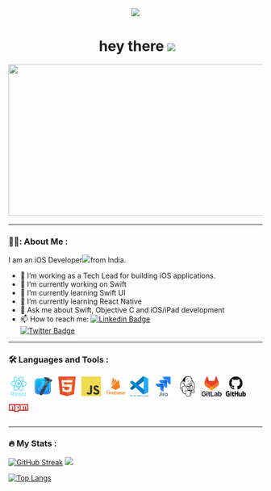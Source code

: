 
<div id="header" align="center">
  <img src="https://media.giphy.com/media/M9gbBd9nbDrOTu1Mqx/giphy.gif" width="100"/>
</div>

<h1 align="center">
  <img src="https://komarev.com/ghpvc/?username=gurjnderSingh&style=flat-square&color=blue" alt=""/>
  hey there
  <img src="https://media.giphy.com/media/hvRJCLFzcasrR4ia7z/giphy.gif" width="30px"/>
</h1>
<div align="center">
  <img src="https://media.giphy.com/media/bAQH7WXKqtIBrPs7sR/giphy.gif" width="600" height="300"/>
</div>

---

### 👨‍💻: About Me :
 I am an iOS Developer<img src="https://media.giphy.com/media/QUHICAeUirKEQICn4Q/giphy.gif" height="30">from India.

- :telescope: I’m working as a Tech Lead for building iOS applications.
- 🔭 I’m currently working on Swift
- 🌱 I’m currently learning Swift UI
- 🌱 I’m currently learning React Native
- 💬 Ask me about Swift, Objective C and iOS/iPad development
- :mailbox: How to reach me: [![Linkedin Badge](https://img.shields.io/badge/-GurjinderSingh-blue?style=flat&logo=Linkedin&logoColor=white)](https://www.linkedin.com/in/gurjinder-singh-094424251) <div id="badges">
  <a href="https://twitter.com/Gurjinderssingh">
    <img src="https://img.shields.io/badge/Twitter-blue?style=for-the-badge&logo=twitter&logoColor=white" alt="Twitter Badge"/>
  </a>
</div>

---

### :hammer_and_wrench: Languages and Tools :
<div>

  <img src="https://github.com/devicons/devicon/blob/master/icons/react/react-original-wordmark.svg" title="React" alt="React" width="40" height="40"/>&nbsp;
  <img src="https://github.com/devicons/devicon/blob/master/icons/xcode/xcode-original.svg" title="Spring" alt="Xcode" width="40" height="40"/>&nbsp;
  <img src="https://github.com/devicons/devicon/blob/master/icons/html5/html5-original.svg" title="HTML5" alt="HTML" width="40" height="40"/>&nbsp;
  <img src="https://github.com/devicons/devicon/blob/master/icons/javascript/javascript-original.svg" title="JavaScript" alt="JavaScript" width="40" height="40"/>&nbsp;
  <img src="https://github.com/devicons/devicon/blob/master/icons/firebase/firebase-plain-wordmark.svg" title="Firebase" alt="Firebase" width="40" height="40"/>&nbsp;
      <img src="https://github.com/devicons/devicon/blob/master/icons/vscode/vscode-original-wordmark.svg" title="Spring" alt="Xcode" width="40" height="40"/>&nbsp;
    <img src="https://github.com/devicons/devicon/blob/master/icons/jira/jira-original-wordmark.svg" title="Spring" alt="Xcode" width="40" height="40"/>&nbsp;
    <img src="https://github.com/devicons/devicon/blob/master/icons/jenkins/jenkins-line.svg" title="Spring" alt="Xcode" width="40" height="40"/>&nbsp;
    <img src="https://github.com/devicons/devicon/blob/master/icons/gitlab/gitlab-original-wordmark.svg" title="Spring" alt="Xcode" width="40" height="40"/>&nbsp;
    <img src="https://github.com/devicons/devicon/blob/master/icons/github/github-original-wordmark.svg" title="Spring" alt="Xcode" width="40" height="40"/>&nbsp;
      <img src="https://github.com/devicons/devicon/blob/master/icons/npm/npm-original-wordmark.svg" title="Spring" alt="Xcode" width="40" height="40"/>&nbsp;
</div>

---
### :fire: My Stats :
[![GitHub Streak](http://github-readme-streak-stats.herokuapp.com?user=gurjnderSingh&theme=radical&date_format=M%20j%5B%2C%20Y%5D&mode=weekly)](https://git.io/streak-stats)   <img src="https://github-readme-stats.vercel.app/api?username=gurjnderSingh&show_icons=true&theme=dark">

[![Top Langs](https://github-readme-stats.vercel.app/api/top-langs/?username=gurjnderSingh&layout=compact&theme=vision-friendly-dark)](https://github.com/gurjnderSingh/github-readme-stats)




